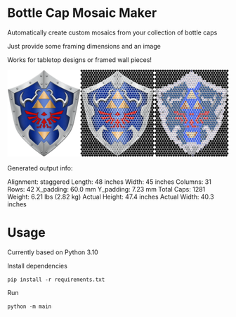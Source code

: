 # Bottle Cap Mosaic Maker
Automatically create custom mosaics from your collection of bottle caps

Just provide some framing dimensions and an image

Works for tabletop designs or framed wall pieces!

![Conversion Progression Example](/shields.png)

Generated output info:

Alignment: staggered
Length: 48 inches
Width: 45 inches
Columns: 31
Rows: 42
X_padding: 60.0 mm
Y_padding: 7.23 mm
Total Caps: 1281
Weight: 6.21 lbs (2.82 kg)
Actual Height: 47.4 inches
Actual Width: 40.3 inches


# Usage
Currently based on Python 3.10

Install dependencies
```
pip install -r requirements.txt
```

Run
```
python -m main
```
